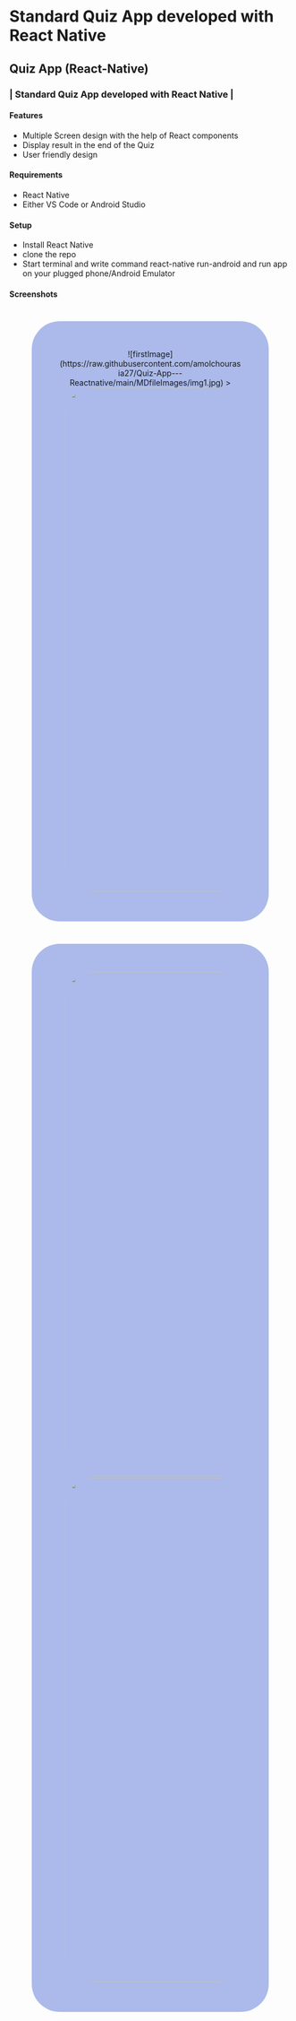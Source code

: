 # Standard Quiz App developed with React Native

## Quiz App (React-Native)

### | Standard Quiz App developed with React Native |

#### Features

- Multiple Screen design with the help of React components
- Display result in the end of the Quiz
- User friendly design

#### Requirements

- React Native
- Either VS Code or Android Studio

#### Setup

- Install React Native
- clone the repo
- Start terminal and write command react-native run-android and run app on your plugged phone/Android Emulator

#### Screenshots

<div
 align="center" class="div-3">
<span
>
<!-- <image class="img-style" src="https://raw.githubusercontent.com/amolchourasia27/Quiz-App---Reactnative/main/MDfileImages/img1.jpg"width = 500 height=900 -->
![firstImage](https://raw.githubusercontent.com/amolchourasia27/Quiz-App---Reactnative/main/MDfileImages/img1.jpg)
>
</span>
<span
>
<image class="img-style" src="MDfileImages\img2.jpg"width = 500 height=900
>
</span
>
</div>

<div
 align="center" class="div-3">
<span
>
<image class="img-style" src="MDfileImages\img3.jpg"width = 500 height=900
>
</span>
<span
>
<image class="img-style" src="MDfileImages\img4.jpg"width = 500 height=900
>
</span
>
</div>

<style
>



    .div-3 {
     background-color: #ABBAEA ;
     border-radius: 50px ;
     margin:40px;
     padding:50px
    }
    .img-style{
        border-radius:50px;
        margin-left:10px;
        margin-right:10px;
        padding:10%,15%,10%,15%;
    }
</style>
